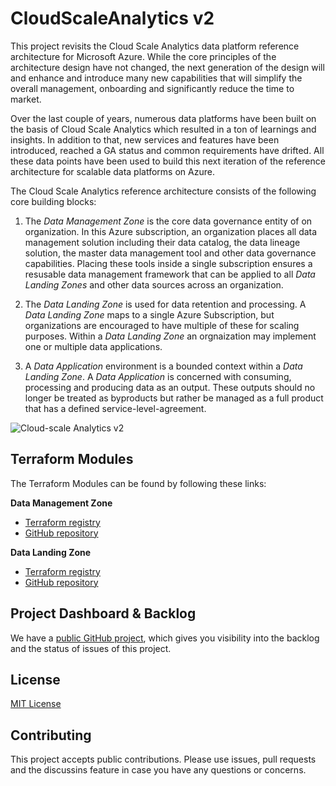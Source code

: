 # CloudScaleAnalytics v2

This project revisits the Cloud Scale Analytics data platform reference architecture for Microsoft Azure. While the core principles of the architecture design have not changed, the next generation of the design will and enhance and introduce many new capabilities that will simplify the overall management, onboarding and significantly reduce the time to market.

Over the last couple of years, numerous data platforms have been built on the basis of Cloud Scale Analytics which resulted in a ton of learnings and insights. In addition to that, new services and features have been introduced, reached a GA status and common requirements have drifted. All these data points have been used to build this next iteration of the reference architecture for scalable data platforms on Azure.

The Cloud Scale Analytics reference architecture consists of the following core building blocks:

1. The *Data Management Zone* is the core data governance entity of on organization. In this Azure subscription, an organization places all data management solution including their data catalog, the data lineage solution, the master data management tool and other data governance capabilities. Placing these tools inside a single subscription ensures a resusable data management framework that can be applied to all *Data Landing Zones* and other data sources across an organization.

2. The *Data Landing Zone* is used for data retention and processing. A *Data Landing Zone* maps to a single Azure Subscription, but organizations are encouraged to have multiple of these for scaling purposes. Within a *Data Landing Zone* an orgnaization may implement one or multiple data applications.

3. A *Data Application* environment is a bounded context within a *Data Landing Zone*. A *Data Application* is concerned with consuming, processing and producing data as an output. These outputs should no longer be treated as byproducts but rather be managed as a full product that has a defined service-level-agreement.

![Cloud-scale Analytics v2](/docs/media/CloudScaleAnalyticsv2.gif)

## Terraform Modules

The Terraform Modules can be found by following these links:

**Data Management Zone**

- [Terraform registry](https://registry.terraform.io/modules/PerfectThymeTech/data-management-zone/azurerm/latest)
- [GitHub repository](https://github.com/PerfectThymeTech/terraform-azurerm-data-management-zone)

**Data Landing Zone**

- [Terraform registry](https://registry.terraform.io/modules/PerfectThymeTech/data-landing-zone/azurerm/latest)
- [GitHub repository](https://github.com/PerfectThymeTech/terraform-azurerm-data-landing-zone)

## Project Dashboard & Backlog

We have a [public GitHub project](https://github.com/orgs/PerfectThymeTech/projects/1), which gives you visibility into the backlog and the status of issues of this project.

## License

[MIT License](/LICENSE)

## Contributing

This project accepts public contributions. Please use issues, pull requests and the discussins feature in case you have any questions or concerns.

